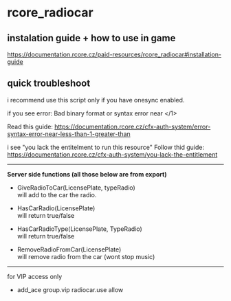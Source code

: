 # rcore_radiocar

## instalation guide + how to use in game

https://documentation.rcore.cz/paid-resources/rcore_radiocar#installation-guide

## quick troubleshoot

i recommend use this script only if you have onesync enabled.

if you see error:  Bad binary format or syntax error near </1>

Read this guide: 
https://documentation.rcore.cz/cfx-auth-system/error-syntax-error-near-less-than-1-greater-than

i see "you lack the entitelment to run this resource"
Follow thid guide: https://documentation.rcore.cz/cfx-auth-system/you-lack-the-entitlement


------------
**Server side functions (all those below are from export)**

 - GiveRadioToCar(LicensePlate, typeRadio)<br>will add to the car the radio.
 
 - HasCarRadio(LicensePlate)<br>will return true/false
 
 - HasCarRadioType(LicensePlate, TypeRadio)<br>will return true/false
 
 - RemoveRadioFromCar(LicensePlate)<br>will remove radio from the car (wont stop music)
 
------------


for VIP access only

- add_ace group.vip radiocar.use allow